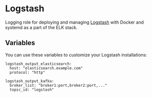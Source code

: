 # Logstash

Logging role for deploying and managing [Logstash](http://logstash.net)
with Docker and systemd as a part of the ELK stack.

## Variables

You can use these variables to customize your Logstash installations:

``` sourceCode yaml
logstash_output_elasticsearch:
  host: "elasticsearch.example.com"
  protocol: "http"
```

``` sourceCode yaml
logstash_output_kafka:
  broker_list: "broker1:port,broker2:port,..."
  topic_id: "logstash"
```

